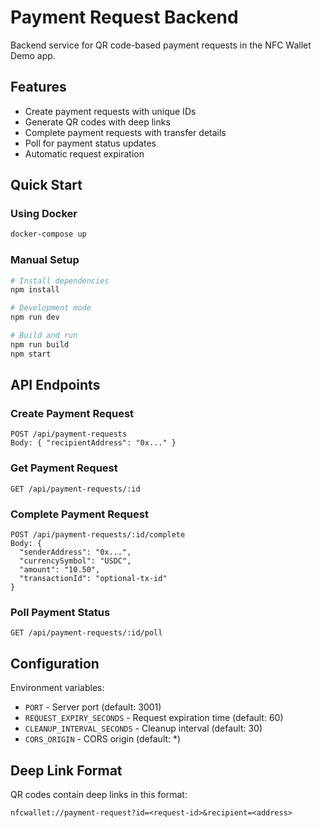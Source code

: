 # Payment Request Backend

Backend service for QR code-based payment requests in the NFC Wallet Demo app.

## Features

- Create payment requests with unique IDs
- Generate QR codes with deep links
- Complete payment requests with transfer details
- Poll for payment status updates
- Automatic request expiration

## Quick Start

### Using Docker

```bash
docker-compose up
```

### Manual Setup

```bash
# Install dependencies
npm install

# Development mode
npm run dev

# Build and run
npm run build
npm start
```

## API Endpoints

### Create Payment Request
```
POST /api/payment-requests
Body: { "recipientAddress": "0x..." }
```

### Get Payment Request
```
GET /api/payment-requests/:id
```

### Complete Payment Request
```
POST /api/payment-requests/:id/complete
Body: {
  "senderAddress": "0x...",
  "currencySymbol": "USDC",
  "amount": "10.50",
  "transactionId": "optional-tx-id"
}
```

### Poll Payment Status
```
GET /api/payment-requests/:id/poll
```

## Configuration

Environment variables:
- `PORT` - Server port (default: 3001)
- `REQUEST_EXPIRY_SECONDS` - Request expiration time (default: 60)
- `CLEANUP_INTERVAL_SECONDS` - Cleanup interval (default: 30)
- `CORS_ORIGIN` - CORS origin (default: *)

## Deep Link Format

QR codes contain deep links in this format:
```
nfcwallet://payment-request?id=<request-id>&recipient=<address>
```